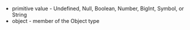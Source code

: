 - primitive value - Undefined, Null, Boolean, Number, BigInt, Symbol, or String
- object - member of the Object type
